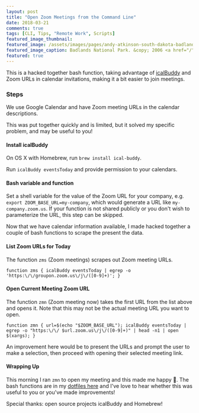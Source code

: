 ```yaml
---
layout: post
title: "Open Zoom Meetings from the Command Line"
date: 2018-03-21
comments: true
tags: [CLI, Tips, "Remote Work", Scripts]
featured_image_thumbnail:
featured_image: /assets/images/pages/andy-atkinson-south-dakota-badlands-2006.jpg
featured_image_caption: Badlands National Park. &copy; 2006 <a href="/">Andy Atkinson</a>
featured: true
---
```


This is a hacked together bash function, taking advantage of [icalBuddy](http://hasseg.org/icalBuddy/) and Zoom URLs in calendar invitations, making it a bit easier to join meetings.

### Steps

We use Google Calendar and have Zoom meeting URLs in the calendar descriptions.

This was put together quickly and is limited, but it solved my specific problem, and may be useful to you!

#### Install icalBuddy

On OS X with Homebrew, run `brew install ical-buddy`.

Run `icalBuddy eventsToday` and provide permission to your calendars.

#### Bash variable and function

Set a shell variable for the value of the Zoom URL for your company, e.g. `export ZOOM_BASE_URL=my-company`, which would generate a URL like `my-company.zoom.us`. If your function is not shared publicly or you don't wish to parameterize the URL, this step can be skipped.

Now that we have calendar information available, I made hacked together a couple of bash functions to scrape the present the data.

#### List Zoom URLs for Today

The function `zms` (Zoom meetings) scrapes out Zoom meeting URLs.

`function zms { icalBuddy eventsToday | egrep -o 'https:\/\/groupon.zoom.us\/j\/([0-9]+)'; }`

#### Open Current Meeting Zoom URL

The function `zmn` (Zoom meeting now) takes the first URL from the list above and opens it. Note that this may not be the actual meeting URL you want to open.

`function zmn { url=$(echo "$ZOOM_BASE_URL"); icalBuddy eventsToday | egrep -o "https:\/\/
$url.zoom.us\/j\/([0-9]+)" | head -n1 | open $(xargs); }`

An improvement here would be to present the URLs and prompt the user to make a selection, then proceed with opening their selected meeting link.


#### Wrapping Up

This morning I ran `zmn` to open my meeting and this made me happy 🎉. The bash functions are in my [dotfiles here](https://github.com/andyatkinson/dotfiles) and I've love to hear whether this was useful to you or you've made improvements!

Special thanks: open source projects icalBuddy and Homebrew!
